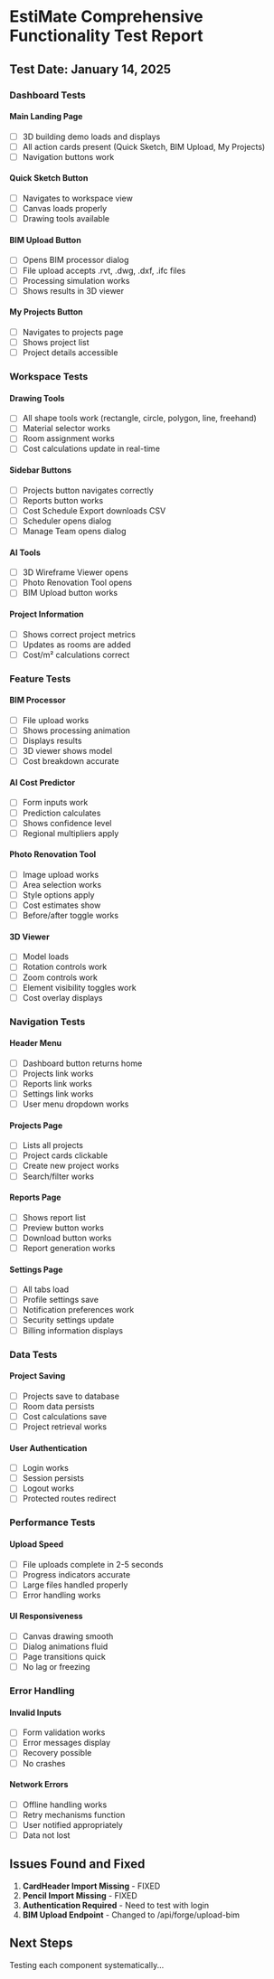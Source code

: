 # EstiMate Comprehensive Functionality Test Report

## Test Date: January 14, 2025

### Dashboard Tests

#### Main Landing Page
- [ ] 3D building demo loads and displays
- [ ] All action cards present (Quick Sketch, BIM Upload, My Projects)
- [ ] Navigation buttons work

#### Quick Sketch Button
- [ ] Navigates to workspace view
- [ ] Canvas loads properly
- [ ] Drawing tools available

#### BIM Upload Button
- [ ] Opens BIM processor dialog
- [ ] File upload accepts .rvt, .dwg, .dxf, .ifc files
- [ ] Processing simulation works
- [ ] Shows results in 3D viewer

#### My Projects Button
- [ ] Navigates to projects page
- [ ] Shows project list
- [ ] Project details accessible

### Workspace Tests

#### Drawing Tools
- [ ] All shape tools work (rectangle, circle, polygon, line, freehand)
- [ ] Material selector works
- [ ] Room assignment works
- [ ] Cost calculations update in real-time

#### Sidebar Buttons
- [ ] Projects button navigates correctly
- [ ] Reports button works
- [ ] Cost Schedule Export downloads CSV
- [ ] Scheduler opens dialog
- [ ] Manage Team opens dialog

#### AI Tools
- [ ] 3D Wireframe Viewer opens
- [ ] Photo Renovation Tool opens
- [ ] BIM Upload button works

#### Project Information
- [ ] Shows correct project metrics
- [ ] Updates as rooms are added
- [ ] Cost/m² calculations correct

### Feature Tests

#### BIM Processor
- [ ] File upload works
- [ ] Shows processing animation
- [ ] Displays results
- [ ] 3D viewer shows model
- [ ] Cost breakdown accurate

#### AI Cost Predictor
- [ ] Form inputs work
- [ ] Prediction calculates
- [ ] Shows confidence level
- [ ] Regional multipliers apply

#### Photo Renovation Tool
- [ ] Image upload works
- [ ] Area selection works
- [ ] Style options apply
- [ ] Cost estimates show
- [ ] Before/after toggle works

#### 3D Viewer
- [ ] Model loads
- [ ] Rotation controls work
- [ ] Zoom controls work
- [ ] Element visibility toggles work
- [ ] Cost overlay displays

### Navigation Tests

#### Header Menu
- [ ] Dashboard button returns home
- [ ] Projects link works
- [ ] Reports link works
- [ ] Settings link works
- [ ] User menu dropdown works

#### Projects Page
- [ ] Lists all projects
- [ ] Project cards clickable
- [ ] Create new project works
- [ ] Search/filter works

#### Reports Page
- [ ] Shows report list
- [ ] Preview button works
- [ ] Download button works
- [ ] Report generation works

#### Settings Page
- [ ] All tabs load
- [ ] Profile settings save
- [ ] Notification preferences work
- [ ] Security settings update
- [ ] Billing information displays

### Data Tests

#### Project Saving
- [ ] Projects save to database
- [ ] Room data persists
- [ ] Cost calculations save
- [ ] Project retrieval works

#### User Authentication
- [ ] Login works
- [ ] Session persists
- [ ] Logout works
- [ ] Protected routes redirect

### Performance Tests

#### Upload Speed
- [ ] File uploads complete in 2-5 seconds
- [ ] Progress indicators accurate
- [ ] Large files handled properly
- [ ] Error handling works

#### UI Responsiveness
- [ ] Canvas drawing smooth
- [ ] Dialog animations fluid
- [ ] Page transitions quick
- [ ] No lag or freezing

### Error Handling

#### Invalid Inputs
- [ ] Form validation works
- [ ] Error messages display
- [ ] Recovery possible
- [ ] No crashes

#### Network Errors
- [ ] Offline handling works
- [ ] Retry mechanisms function
- [ ] User notified appropriately
- [ ] Data not lost

## Issues Found and Fixed

1. **CardHeader Import Missing** - FIXED
2. **Pencil Import Missing** - FIXED
3. **Authentication Required** - Need to test with login
4. **BIM Upload Endpoint** - Changed to /api/forge/upload-bim

## Next Steps

Testing each component systematically...